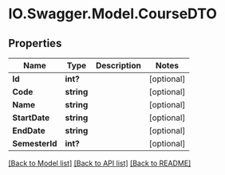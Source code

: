 # IO.Swagger.Model.CourseDTO
## Properties

Name | Type | Description | Notes
------------ | ------------- | ------------- | -------------
**Id** | **int?** |  | [optional] 
**Code** | **string** |  | [optional] 
**Name** | **string** |  | [optional] 
**StartDate** | **string** |  | [optional] 
**EndDate** | **string** |  | [optional] 
**SemesterId** | **int?** |  | [optional] 

[[Back to Model list]](../README.md#documentation-for-models) [[Back to API list]](../README.md#documentation-for-api-endpoints) [[Back to README]](../README.md)

